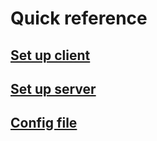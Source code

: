 # Quick reference

## [Set up client](./docs/client-setup.md)

## [Set up server](./docs/server-setup.md)

## [Config file](./docs/config.md)

